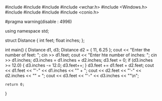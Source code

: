 #include <iostream>
#include <cstdlib>
#include <ctime>
#include <wchar.h>
#include <Windows.h>
#include <algorithm>
#include <vector>
#include <string>
#include <conio.h>

#pragma warning(disable : 4996)

using namespace std;

struct Distance {
    int feet;
    float inches;
};


int main()
{
    Distance d1, d3;
    Distance d2 = { 11, 6.25 };
    cout << "Enter the number of feet: ";
    cin >> d1.feet;
    cout << "Enter hte number of inches: ";
    cin >> d1.inches;
    d3.inches = d1.inches + d2.inches;
    d3.feet = 0;
    if (d3.inches >= 12.0) {
        d3.inches -= 12.0;
        d3.feet++;
    }
    d3.feet += d1.feet + d2.feet;
    cout << d1.feet << "\'-" << d1.inches << "\" + ";
    cout << d2.feet << "\'-" << d2.inches << "\" = ";
    cout << d3.feet << "\'-" << d3.inches << "\"\n";
    

    return 0;
}
